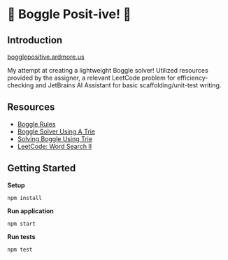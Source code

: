 # 🌠 Boggle Posit-ive! 🌠

## Introduction

[bogglepositive.ardmore.us](https://bogglepositive.ardmore.us)

My attempt at creating a lightweight Boggle solver! Utilized resources provided by the assigner, a relevant LeetCode problem for efficiency-checking and JetBrains AI Assistant for basic scaffolding/unit-test writing.

## Resources

- [Boggle Rules](https://en.wikipedia.org/wiki/Boggle#Rules)
- [Boggle Solver Using A Trie](https://www.geeksforgeeks.org/boggle-set-2-using-trie/?ref=lbp)
- [Solving Boggle Using Trie](https://algotree.org/algorithms/trie/trie_dfs_boggle/)
- [LeetCode: Word Search II](https://leetcode.com/problems/word-search-ii/description/)

## Getting Started

**Setup**

    npm install

**Run application**

    npm start

**Run tests**

    npm test
